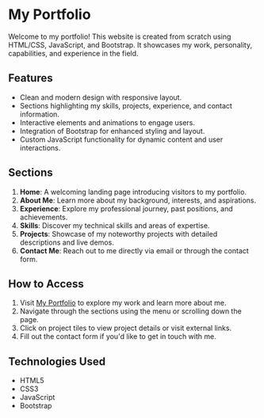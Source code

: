 # My Portfolio

Welcome to my portfolio! This website is created from scratch using HTML/CSS, JavaScript, and Bootstrap. It showcases my work, personality, capabilities, and experience in the field.

## Features

- Clean and modern design with responsive layout.
- Sections highlighting my skills, projects, experience, and contact information.
- Interactive elements and animations to engage users.
- Integration of Bootstrap for enhanced styling and layout.
- Custom JavaScript functionality for dynamic content and user interactions.

## Sections

1. **Home**: A welcoming landing page introducing visitors to my portfolio.
2. **About Me**: Learn more about my background, interests, and aspirations.
3. **Experience**: Explore my professional journey, past positions, and achievements.
4. **Skills**: Discover my technical skills and areas of expertise.
5. **Projects**: Showcase of my noteworthy projects with detailed descriptions and live demos.
6. **Contact Me**: Reach out to me directly via email or through the contact form.


## How to Access

1. Visit [My Portfolio](https://unneta.github.io/Portfolio/) to explore my work and learn more about me.
2. Navigate through the sections using the menu or scrolling down the page.
3. Click on project tiles to view project details or visit external links.
4. Fill out the contact form if you'd like to get in touch with me.

## Technologies Used

- HTML5
- CSS3
- JavaScript
- Bootstrap

